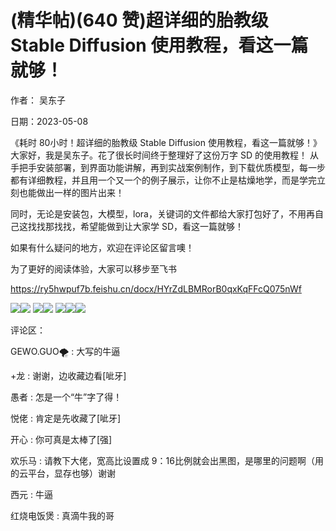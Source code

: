 
# (精华帖)(640 赞)超详细的胎教级 Stable Diffusion 使⽤教程，看这⼀篇就够！

作者： 吴东⼦ 

⽇期：2023-05-08 

《耗时 80⼩时！超详细的胎教级 Stable Diffusion 使⽤教程，看这⼀篇就够！》 ⼤家好，我是吴东⼦。花了很⻓时间终于整理好了这份万字 SD 的使⽤教程！ 从⼿把⼿安装部署，到界⾯功能讲解，再到实战案例制作，到下载优质模型，每⼀步都有详细教程，并且⽤⼀个⼜⼀个的例⼦展⽰，让你不⽌是枯燥地学，⽽是学完⽴刻也能做出⼀样的图⽚出来！

同时，⽆论是安装包，⼤模型，lora，关键词的⽂件都给⼤家打包好了，不⽤再⾃⼰这找找那找找，希望能做到让⼤家学 SD，看这⼀篇就够！ 

如果有什么疑问的地⽅，欢迎在评论区留⾔噢！

为了更好的阅读体验，⼤家可以移步⾄⻜书

https://ry5hwpuf7b.feishu.cn/docx/HYrZdLBMRorB0qxKqFFcQ075nWf 

![](img/ai-huihua2_159.png)![](img/ai-huihua2_160.png) ![](img/ai-huihua2_161.png)![](img/ai-huihua2_162.png) ![](img/ai-huihua2_163.png)![](img/ai-huihua2_164.png)![](img/ai-huihua2_165.png)

评论区：

GEWO.GUO🌪 : ⼤写的⽜逼 

+⻰ : 谢谢，边收藏边看[呲⽛] 

愚者 : 怎是⼀个“⽜”字了得！ 

悦佬 : 肯定是先收藏了[呲⽛] 

开⼼ : 你可真是太棒了[强] 

欢乐⻢ : 请教下⼤佬，宽⾼⽐设置成 9：16⽐例就会出⿊图，是哪⾥的问题啊（⽤的云平台，显存也够）谢谢

西元 : ⽜逼 

红烧电饭煲 : 真滴⽜我的哥 
